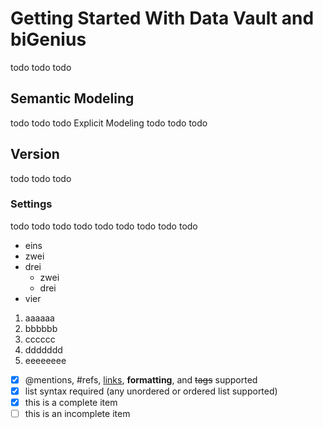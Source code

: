 # Getting Started With Data Vault and biGenius
todo todo todo
## Semantic Modeling
todo todo todo
Explicit Modeling
todo todo todo
## Version
todo todo todo
### Settings
todo todo todo
todo todo todo
todo todo todo
- eins
- zwei
- drei
  - zwei
  - drei
- vier
  
1. aaaaaa
  1. bbbbbb
  1. cccccc
  1. ddddddd
   1. eeeeeeee

- [x] @mentions, #refs, [links](), **formatting**, and <del>tags</del> supported
- [x] list syntax required (any unordered or ordered list supported)
- [x] this is a complete item
- [ ] this is an incomplete item
